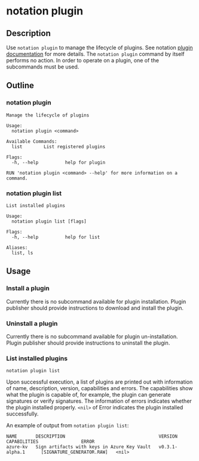 # notation plugin

## Description

Use `notation plugin` to manage the lifecycle of plugins. See notation [plugin documentation](https://github.com/notaryproject/notaryproject/blob/main/specs/plugin-extensibility.md) for more details. The `notation plugin` command by itself performs no action. In order to operate on a plugin, one of the subcommands must be used.

## Outline

### notation plugin

```text
Manage the lifecycle of plugins

Usage:
  notation plugin <command>

Available Commands:
  list        List registered plugins

Flags:
  -h, --help          help for plugin

RUN 'notation plugin <command> --help' for more information on a command.
```

### notation plugin list

```text
List installed plugins

Usage:
  notation plugin list [flags]

Flags:
  -h, --help          help for list

Aliases:
  list, ls
```

## Usage

### Install a plugin

Currently there is no subcommand available for plugin installation. Plugin publisher should provide instructions to download and install the plugin.

### Uninstall a plugin

Currently there is no subcommand available for plugin un-installation. Plugin publisher should provide instructions to uninstall the plugin.

### List installed plugins

```shell
notation plugin list
```

Upon successful execution, a list of plugins are printed out with information of name, description, version, capabilities and errors. The capabilities show what the plugin is capable of, for example, the plugin can generate signatures or verify signatures. The information of errors indicates whether the plugin installed properly. `<nil>` of Error indicates the plugin installed successfully.

An example of output from `notation plugin list`:

```text
NAME       DESCRIPTION                                   VERSION             CAPABILITIES                ERROR
azure-kv   Sign artifacts with keys in Azure Key Vault   v0.3.1-alpha.1      [SIGNATURE_GENERATOR.RAW]   <nil>
```
